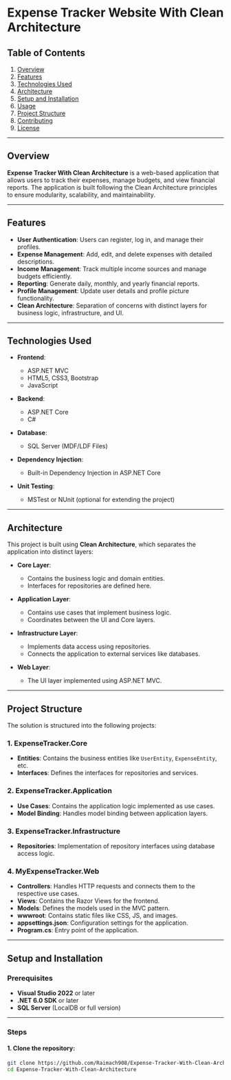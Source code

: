 # Expense Tracker Website With Clean Architecture

## Table of Contents
1. [Overview](#overview)
2. [Features](#features)
3. [Technologies Used](#technologies-used)
4. [Architecture](#architecture)
5. [Setup and Installation](#setup-and-installation)
6. [Usage](#usage)
7. [Project Structure](#project-structure)
8. [Contributing](#contributing)
9. [License](#license)

---

## Overview

**Expense Tracker With Clean Architecture** is a web-based application that allows users to track their expenses, manage budgets, and view financial reports. The application is built following the Clean Architecture principles to ensure modularity, scalability, and maintainability.

---

## Features

- **User Authentication**: Users can register, log in, and manage their profiles.
- **Expense Management**: Add, edit, and delete expenses with detailed descriptions.
- **Income Management**: Track multiple income sources and manage budgets efficiently.
- **Reporting**: Generate daily, monthly, and yearly financial reports.
- **Profile Management**: Update user details and profile picture functionality.
- **Clean Architecture**: Separation of concerns with distinct layers for business logic, infrastructure, and UI.

---

## Technologies Used

- **Frontend**:
  - ASP.NET MVC
  - HTML5, CSS3, Bootstrap
  - JavaScript

- **Backend**:
  - ASP.NET Core
  - C#

- **Database**:
  - SQL Server (MDF/LDF Files)

- **Dependency Injection**:
  - Built-in Dependency Injection in ASP.NET Core

- **Unit Testing**:
  - MSTest or NUnit (optional for extending the project)

---

## Architecture

This project is built using **Clean Architecture**, which separates the application into distinct layers:
- **Core Layer**:
  - Contains the business logic and domain entities.
  - Interfaces for repositories are defined here.

- **Application Layer**:
  - Contains use cases that implement business logic.
  - Coordinates between the UI and Core layers.

- **Infrastructure Layer**:
  - Implements data access using repositories.
  - Connects the application to external services like databases.

- **Web Layer**:
  - The UI layer implemented using ASP.NET MVC.

---

## Project Structure

The solution is structured into the following projects:

### 1. **ExpenseTracker.Core**
   - **Entities**: Contains the business entities like `UserEntity`, `ExpenseEntity`, etc.
   - **Interfaces**: Defines the interfaces for repositories and services.

### 2. **ExpenseTracker.Application**
   - **Use Cases**: Contains the application logic implemented as use cases.
   - **Model Binding**: Handles model binding between application layers.

### 3. **ExpenseTracker.Infrastructure**
   - **Repositories**: Implementation of repository interfaces using database access logic.

### 4. **MyExpenseTracker.Web**
   - **Controllers**: Handles HTTP requests and connects them to the respective use cases.
   - **Views**: Contains the Razor Views for the frontend.
   - **Models**: Defines the models used in the MVC pattern.
   - **wwwroot**: Contains static files like CSS, JS, and images.
   - **appsettings.json**: Configuration settings for the application.
   - **Program.cs**: Entry point of the application.

---

## Setup and Installation

### Prerequisites

- **Visual Studio 2022** or later
- **.NET 6.0 SDK** or later
- **SQL Server** (LocalDB or full version)

---

### Steps

#### 1. Clone the repository:

```bash
git clone https://github.com/Raimach908/Expense-Tracker-With-Clean-Architecture.git
cd Expense-Tracker-With-Clean-Architecture
